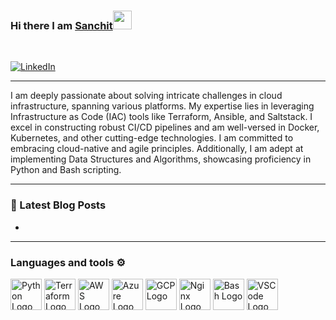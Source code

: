 ### Hi there I am [Sanchit](https://sanchitpathak.com)<img src="https://raw.githubusercontent.com/MartinHeinz/MartinHeinz/master/wave.gif" width="30px">
<br/>

[![LinkedIn](https://img.shields.io/badge/linkedin-%230077B5.svg?style=for-the-badge&logo=linkedin&logoColor=white)](https://www.linkedin.com/in/sanchit-pathak7/)

---

I am deeply passionate about solving intricate challenges in cloud infrastructure, spanning various platforms. My expertise lies in leveraging Infrastructure as Code (IAC) tools like Terraform, Ansible, and Saltstack. I excel in constructing robust CI/CD pipelines and am well-versed in Docker, Kubernetes, and other cutting-edge technologies. I am committed to embracing cloud-native and agile principles. Additionally, I am adept at implementing Data Structures and Algorithms, showcasing proficiency in Python and Bash scripting.

---
### 📕 Latest Blog Posts
<!-- BLOG-POST-LIST:START -->
- 

---
### Languages and tools ⚙️
<p>
<img src="https://cdn.worldvectorlogo.com/logos/python-5.svg" alt="Python Logo" width="50" height="50"/> <img src="https://user-images.githubusercontent.com/25181517/183345121-36788a6e-5462-424a-be67-af1ebeda79a2.png" alt="Terraform Logo" width="50" height="50"/> <img src="https://cdn.worldvectorlogo.com/logos/aws-2.svg" alt="AWS Logo" width="50" height="50"/> <img src="https://cdn.worldvectorlogo.com/logos/azure-1.svg" alt="Azure Logo" width="50" height="50"/> <img src="https://user-images.githubusercontent.com/25181517/183911547-990692bc-8411-4878-99a0-43506cdb69cf.png" alt="GCP Logo" width="50" height="50"/> <img src="https://user-images.githubusercontent.com/25181517/183345125-9a7cd2e6-6ad6-436f-8490-44c903bef84c.png" alt="Nginx Logo" width="50" height="50"/> <img src="https://cdn.worldvectorlogo.com/logos/bash-1.svg" alt="Bash Logo" width="50" height="50"/> <img src="https://cdn.worldvectorlogo.com/logos/visual-studio-code-1.svg" alt="VSCode Logo" width="50" height="50"/>
</p>
